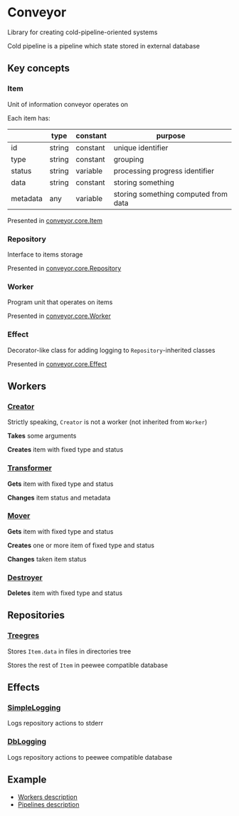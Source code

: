 # Conveyor

Library for creating cold-pipeline-oriented systems

Cold pipeline is a pipeline which state stored in external database


## Key concepts

### Item

Unit of information conveyor operates on

Each item has:

|          | type   | constant | purpose                              |
|----------|--------|----------|--------------------------------------|
| id       | string | constant | unique identifier                    |
| type     | string | constant | grouping                             |
| status   | string | variable | processing progress identifier       |
| data     | string | constant | storing something                    |
| metadata | any    | variable | storing something computed from data |

Presented in [conveyor.core.Item](conveyor/core/Item.py)

### Repository

Interface to items storage

Presented in [conveyor.core.Repository](conveyor/core/Repository.py)

### Worker

Program unit that operates on items

Presented in [conveyor.core.Worker](conveyor/core/Worker.py)

### Effect

Decorator-like class for adding logging to `Repository`-inherited classes

Presented in [conveyor.core.Effect](conveyor/core/Effect.py)


## Workers

### [Creator](conveyor/core/Creator.py)

Strictly speaking, `Creator` is not a worker (not inherited from `Worker`)

**Takes** some arguments

**Creates** item with fixed type and status

### [Transformer](conveyor/workers/Transformer.py)

**Gets** item with fixed type and status

**Changes** item status and metadata

### [Mover](conveyor/workers/Mover.py)

**Gets** item with fixed type and status

**Creates** one or more item of fixed type and status

**Changes** taken item status

### [Destroyer](conveyor/workers/Destroyer.py)

**Deletes** item with fixed type and status


## Repositories

### [Treegres](conveyor/repositories/Treegres)

Stores `Item.data` in files in directories tree

Stores the rest of `Item` in peewee compatible database


## Effects

### [SimpleLogging](conveyor/repository_effects/SimpleLogging)

Logs repository actions to stderr

### [DbLogging](conveyor/repository_effects/DbLogging)

Logs repository actions to peewee compatible database


## Example

* [Workers description](tests/example_workers.py)
* [Pipelines description](tests/test_pipeline.py)